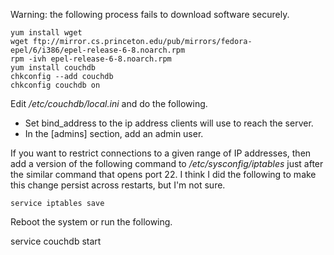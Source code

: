 Warning: the following process fails to download software securely.

~~~
yum install wget
wget ftp://mirror.cs.princeton.edu/pub/mirrors/fedora-epel/6/i386/epel-release-6-8.noarch.rpm
rpm -ivh epel-release-6-8.noarch.rpm
yum install couchdb
chkconfig --add couchdb
chkconfig couchdb on
~~~

Edit _/etc/couchdb/local.ini_ and do the following.

- Set bind_address to the ip address clients will use to reach the server.
- In the [admins] section, add an admin user.

If you want to restrict connections to a given range of
IP addresses, then add a version of the following command 
to _/etc/sysconfig/iptables_ just after the similar command
that opens port 22.
I think I did the following to make this change persist across restarts,
but I'm not sure.

~~~
service iptables save
~~~

Reboot the system or run the following.

   service couchdb start

